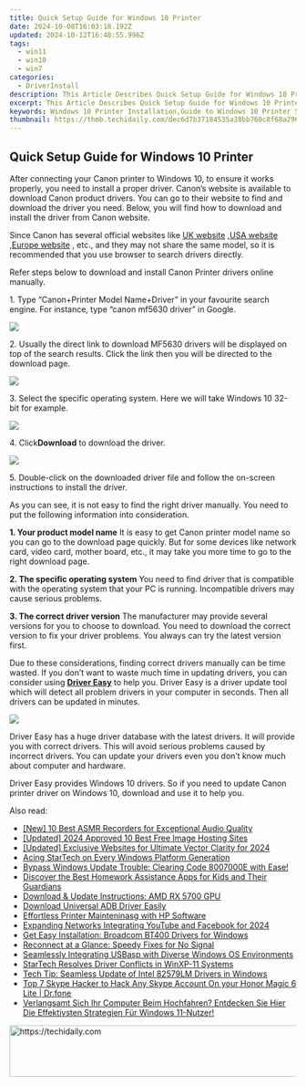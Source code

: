 ```yaml
---
title: Quick Setup Guide for Windows 10 Printer
date: 2024-10-08T16:03:18.192Z
updated: 2024-10-12T16:48:55.996Z
tags:
  - win11
  - win10
  - win7
categories:
  - DriverInstall
description: This Article Describes Quick Setup Guide for Windows 10 Printer
excerpt: This Article Describes Quick Setup Guide for Windows 10 Printer
keywords: Windows 10 Printer Installation,Guide to Windows 10 Printer Setup,Windows 10 Printer Configuration,Step-by-Step Windows 10 Printer Setup,Windows 10 Printer Installation Tutorial,Efficient Windows 10 Printer Setup,Windows 10 Printer Quick Installation Guide
thumbnail: https://thmb.techidaily.com/dec6d7b37184535a38bb760c8f68a296f6e3b58ddf3c516e8b89cc8c9c1d5757.jpg
---
```


## Quick Setup Guide for Windows 10 Printer

 After connecting your Canon printer to Windows 10, to ensure it works properly, you need to install a proper driver. Canon’s website is available to download Canon product drivers. You can go to their website to find and download the driver you need. Below, you will find how to download and install the driver from Canon website.

 Since Canon has several official websites like [UK website](http://www.canon.co.uk/) ,[USA website](https://www.usa.canon.com/internet/portal/us/home) ,[Europe website](http://www.canon-europe.com/) , etc., and they may not share the same model, so it is recommended that you use browser to search drivers directly.

 Refer steps below to download and install Canon Printer drivers online manually.

 1\. Type “Canon+Printer Model Name+Driver” in your favourite search engine. For instance, type “canon mf5630 driver” in Google.

![](https://images.drivereasy.com/wp-content/uploads/2016/04/img_5719a814eebf5.png)

 2\. Usually the direct link to download MF5630 drivers will be displayed on top of the search results. Click the link then you will be directed to the download page.

![](https://images.drivereasy.com/wp-content/uploads/2016/04/img_5719d6fa6bb5f.png)

 3\. Select the specific operating system. Here we will take Windows 10 32-bit for example.

![](https://images.drivereasy.com/wp-content/uploads/2016/04/img_5719cff85dc23.png)

 4\. Click**Download** to download the driver.

![](https://images.drivereasy.com/wp-content/uploads/2016/04/img_5719d053ad95b.png)

 5\. Double-click on the downloaded driver file and follow the on-screen instructions to install the driver.

 As you can see, it is not easy to find the right driver manually. You need to put the following information into consideration.

**1\. Your product model name**
 It is easy to get Canon printer model name so you can go to the download page quickly. But for some devices like network card, video card, mother board, etc., it may take you more time to go to the right download page.

**2\. The specific operating system**
 You need to find driver that is compatible with the operating system that your PC is running. Incompatible drivers may cause serious problems.

**3\. The correct driver version**
 The manufacturer may provide several versions for you to choose to download. You need to download the correct version to fix your driver problems. You always can try the latest version first.

 Due to these considerations, finding correct drivers manually can be time wasted. If you don’t want to waste much time in updating drivers, you can consider using **[Driver Easy](https://tools.techidaily.com/drivereasy/download/)**  to help you. Driver Easy is a driver update tool which will detect all problem drivers in your computer in seconds. Then all drivers can be updated in minutes.

![](https://images.drivereasy.com/wp-content/uploads/2017/04/img_5901dd8c8b659.png)

 Driver Easy has a huge driver database with the latest drivers. It will provide you with correct drivers. This will avoid serious problems caused by incorrect drivers. You can update your drivers even you don’t know much about computer and hardware.

 Driver Easy provides Windows 10 drivers. So if you need to update Canon printer driver on Windows 10, download and use it to help you.

<ins class="adsbygoogle"
     style="display:block"
     data-ad-format="autorelaxed"
     data-ad-client="ca-pub-7571918770474297"
     data-ad-slot="1223367746"></ins>

<ins class="adsbygoogle"
     style="display:block"
     data-ad-client="ca-pub-7571918770474297"
     data-ad-slot="8358498916"
     data-ad-format="auto"
     data-full-width-responsive="true"></ins>

<span class="atpl-alsoreadstyle">Also read:</span>
<div><ul>
<li><a href="https://youtube-docs.techidaily.com/0-best-asmr-recorders-for-exceptional-audio-quality/"><u>[New] 10 Best ASMR Recorders for Exceptional Audio Quality</u></a></li>
<li><a href="https://fox-hovers.techidaily.com/updated-2024-approved-10-best-free-image-hosting-sites/"><u>[Updated] 2024 Approved 10 Best Free Image Hosting Sites</u></a></li>
<li><a href="https://fox-friendly.techidaily.com/updated-exclusive-websites-for-ultimate-vector-clarity-for-2024/"><u>[Updated] Exclusive Websites for Ultimate Vector Clarity for 2024</u></a></li>
<li><a href="https://driver-install.techidaily.com/acing-startech-on-every-windows-platform-generation/"><u>Acing StarTech on Every Windows Platform Generation</u></a></li>
<li><a href="https://win-howtos.techidaily.com/bypass-windows-update-trouble-clearing-code-8007000e-with-ease/"><u>Bypass Windows Update Trouble: Clearing Code 8007000E with Ease!</u></a></li>
<li><a href="https://tech-recovery.techidaily.com/discover-the-best-homework-assistance-apps-for-kids-and-their-guardians/"><u>Discover the Best Homework Assistance Apps for Kids and Their Guardians</u></a></li>
<li><a href="https://driver-install.techidaily.com/download-and-update-instructions-amd-rx-5700-gpu/"><u>Download & Update Instructions: AMD RX 5700 GPU</u></a></li>
<li><a href="https://driver-install.techidaily.com/download-universal-adb-driver-easily/"><u>Download Universal ADB Driver Easily</u></a></li>
<li><a href="https://driver-install.techidaily.com/effortless-printer-mainteninasg-with-hp-software/"><u>Effortless Printer Mainteninasg with HP Software</u></a></li>
<li><a href="https://facebook-clips.techidaily.com/expanding-networks-integrating-youtube-and-facebook-for-2024/"><u>Expanding Networks Integrating YouTube and Facebook for 2024</u></a></li>
<li><a href="https://driver-install.techidaily.com/get-easy-installation-broadcom-bt400-drivers-for-windows/"><u>Get Easy Installation: Broadcom BT400 Drivers for Windows</u></a></li>
<li><a href="https://graphic-issues.techidaily.com/reconnect-at-a-glance-speedy-fixes-for-no-signal/"><u>Reconnect at a Glance: Speedy Fixes for No Signal</u></a></li>
<li><a href="https://driver-install.techidaily.com/seamlessly-integrating-usbasp-with-diverse-windows-os-environments/"><u>Seamlessly Integrating USBasp with Diverse Windows OS Environments</u></a></li>
<li><a href="https://driver-install.techidaily.com/startech-resolves-driver-conflicts-in-winxp-11-systems/"><u>StarTech Resolves Driver Conflicts in WinXP-11 Systems</u></a></li>
<li><a href="https://driver-install.techidaily.com/tech-tip-seamless-update-of-intel-82579lm-drivers-in-windows/"><u>Tech Tip: Seamless Update of Intel 82579LM Drivers in Windows</u></a></li>
<li><a href="https://location-social.techidaily.com/top-7-skype-hacker-to-hack-any-skype-account-on-your-honor-magic-6-lite-drfone-by-drfone-virtual-android/"><u>Top 7 Skype Hacker to Hack Any Skype Account On your Honor Magic 6 Lite | Dr.fone</u></a></li>
<li><a href="https://win-remarkable.techidaily.com/verlangsamt-sich-ihr-computer-beim-hochfahren-entdecken-sie-hier-die-effektivsten-strategien-fur-windows-11-nutzer/"><u>Verlangsamt Sich Ihr Computer Beim Hochfahren? Entdecken Sie Hier Die Effektivsten Strategien Für Windows 11-Nutzer!</u></a></li>
</ul></div>

<!-- affiliate ads begin -->
<a href="https://appsumo.8odi.net/c/5597632/2112007/7443" target="_top" id="2112007">
  <img src="//a.impactradius-go.com/display-ad/7443-2112007" border="0" alt="https://techidaily.com" width="728" height="90"/>
</a>
<img height="0" width="0" src="https://appsumo.8odi.net/i/5597632/2112007/7443" style="position:absolute;visibility:hidden;" border="0" />
<!-- affiliate ads end -->

